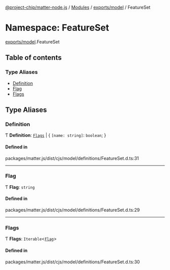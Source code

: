 [@project-chip/matter-node.js](../README.md) / [Modules](../modules.md) / [exports/model](exports_model.md) / FeatureSet

# Namespace: FeatureSet

[exports/model](exports_model.md).FeatureSet

## Table of contents

### Type Aliases

- [Definition](exports_model.FeatureSet.md#definition)
- [Flag](exports_model.FeatureSet.md#flag)
- [Flags](exports_model.FeatureSet.md#flags)

## Type Aliases

### Definition

Ƭ **Definition**: [`Flags`](exports_model.FeatureSet.md#flags) \| { `[name: string]`: `boolean`;  }

#### Defined in

packages/matter.js/dist/cjs/model/definitions/FeatureSet.d.ts:31

___

### Flag

Ƭ **Flag**: `string`

#### Defined in

packages/matter.js/dist/cjs/model/definitions/FeatureSet.d.ts:29

___

### Flags

Ƭ **Flags**: `Iterable`<[`Flag`](exports_model.FeatureSet.md#flag)\>

#### Defined in

packages/matter.js/dist/cjs/model/definitions/FeatureSet.d.ts:30
